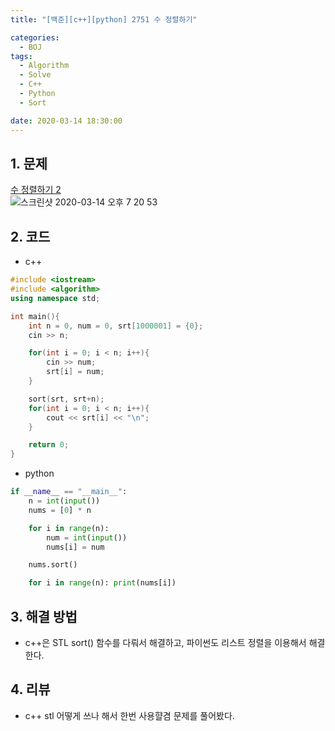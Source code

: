 ```yaml
---
title: "[백준][c++][python] 2751 수 정렬하기"

categories:
  - BOJ
tags:
  - Algorithm
  - Solve
  - C++
  - Python
  - Sort

date: 2020-03-14 18:30:00
---
```


## 1. 문제
[수 정렬하기 2](https://www.acmicpc.net/problem/2751)  
![스크린샷 2020-03-14 오후 7 20 53](https://user-images.githubusercontent.com/20227720/76680069-ef6f5f80-6628-11ea-874c-91fb5c8b1656.png)

## 2. 코드

- c++

```c++
#include <iostream>
#include <algorithm>
using namespace std;

int main(){
    int n = 0, num = 0, srt[1000001] = {0};
    cin >> n;

    for(int i = 0; i < n; i++){
        cin >> num;
        srt[i] = num;
    }

    sort(srt, srt+n);
    for(int i = 0; i < n; i++){
        cout << srt[i] << "\n";
    }

    return 0;
}
```

- python

```python
if __name__ == "__main__":
    n = int(input())
    nums = [0] * n

    for i in range(n):
        num = int(input())
        nums[i] = num

    nums.sort()

    for i in range(n): print(nums[i])
```

## 3. 해결 방법

- c++은 STL sort() 함수를 다뤄서 해결하고, 파이썬도 리스트 정렬을 이용해서 해결한다.

## 4. 리뷰

- c++ stl 어떻게 쓰나 해서 한번 사용햘겸 문제를 풀어봤다.